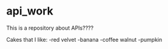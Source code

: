 # api_work

This is a repository about APIs????

Cakes that I like:
-red velvet
-banana
-coffee walnut
-pumpkin
